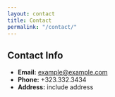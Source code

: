 ```yaml
---
layout: contact
title: Contact
permalink: "/contact/"
---
```


## Contact Info

- **Email:** <a href="mailto:example@example.com">example@example.com</a>
- **Phone:** +323.332.3434
- **Address:** include address

